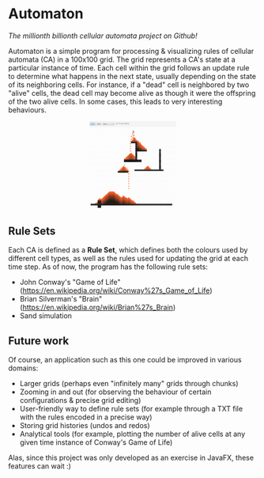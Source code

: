 # Automaton
*The millionth billionth cellular automata project on Github!*

Automaton is a simple program for processing & visualizing rules of cellular automata (CA) in a 100x100 grid. The grid represents a CA's state at a particular instance of time. Each cell within the grid follows an update rule to determine what happens in the next state, usually depending on the state of its neighboring cells. For instance, if a "dead" cell is neighbored by two "alive" cells, the dead cell may become alive as though it were the offspring of the two alive cells. In some cases, this leads to very interesting behaviours.

<p align="center">
  <img src=".assets/ca0.png" width="35%" height="35%">
</p>


## Rule Sets
Each CA is defined as a **Rule Set**, which defines both the colours used by different cell types, as well as the rules used for updating the grid at each time step. As of now, the program has the following rule sets:
- John Conway's "Game of Life" (https://en.wikipedia.org/wiki/Conway%27s_Game_of_Life)
- Brian Silverman's "Brain" (https://en.wikipedia.org/wiki/Brian%27s_Brain)
- Sand simulation

## Future work
Of course, an application such as this one could be improved in various domains:
- Larger grids (perhaps even "infinitely many" grids through chunks)
- Zooming in and out (for observing the behaviour of certain configurations & precise grid editing)
- User-friendly way to define rule sets (for example through a TXT file with the rules encoded in a precise way)
- Storing grid histories (undos and redos)
- Analytical tools (for example, plotting the number of alive cells at any given time instance of Conway's Game of Life)

Alas, since this project was only developed as an exercise in JavaFX, these features can wait :)
